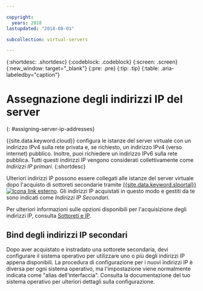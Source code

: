 ```yaml
---

copyright:
  years: 2018
lastupdated: "2018-08-01"

subcollection: virtual-servers

---
```


{:shortdesc: .shortdesc}
{:codeblock: .codeblock}
{:screen: .screen}
{:new_window: target="_blank"}
{:pre: .pre}
{:tip: .tip}
{:table: .aria-labeledby="caption"}

# Assegnazione degli indirizzi IP del server
{: #assigning-server-ip-addresses}

{{site.data.keyword.cloud}} configura le istanze del server virtuale con un indirizzo IPv4 sulla rete privata e, se richiesto, un indirizzo IPv4 (verso internet) pubblico. Inoltre, puoi richiedere un indirizzo IPv6 sulla rete pubblica. Tutti questi indirizzi IP vengono considerati collettivamente come _Indirizzi IP primari_.
{:shortdesc}

Ulteriori indirizzi IP possono essere collegati alle istanze del server virtuale dopo l'acquisto di sottoreti secondarie tramite [{{site.data.keyword.slportal}} ![Icona link esterno](../icons/launch-glyph.svg "Icona link esterno")](https://control.softlayer.com). Gli indirizzi IP acquistati in questo modo e gestiti da te sono indicati come _Indirizzi IP Secondari_.

Per ulteriori informazioni sulle opzioni disponibili per l'acquisizione degli indirizzi IP, consulta [Sottoreti e IP](/docs/infrastructure/subnets?topic=subnets-getting-started-with-subnets-and-ips#getting-started-with-subnets-and-ips).

## Bind degli indirizzi IP secondari

Dopo aver acquistato e instradato una sottorete secondaria, devi configurare il sistema operativo per utilizzare uno o più degli indirizzi IP appena disponibili. La procedura di configurazione per i nuovi indirizzi IP è diversa per ogni sistema operativo, ma l'impostazione viene normalmente indicata come "alias dell'interfaccia". Consulta la documentazione del tuo sistema operativo per ulteriori dettagli sulla configurazione.
